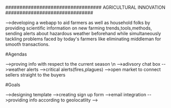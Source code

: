 ################################## AGRICULTURAL INNOVATION ###############################

-->developing a webapp to aid farmers as well as household folks by providing scientific information on new farming trends,tools,methods,
sending alerts about hazardous weather beforehand while simultaneously tackling problems faced by today's farmers like eliminating 
middleman for smooth transactions.


#Agendas

-->proving info with respect to the current season \n
-->adivsory chat box
-->weather alerts
-->critical alerts(fires,plagues)
-->open market to connect sellers straight to the buyers

#Goals

-->designing template
-->creating sign up form
-->email integration
-->providing info according to geolocatlity
-->